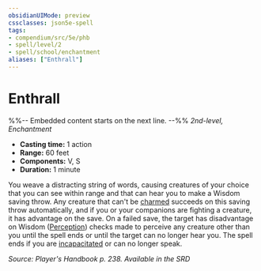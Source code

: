 ```yaml
---
obsidianUIMode: preview
cssclasses: json5e-spell
tags:
- compendium/src/5e/phb
- spell/level/2
- spell/school/enchantment
aliases: ["Enthrall"]
---
```

# Enthrall
%%-- Embedded content starts on the next line. --%%
*2nd-level, Enchantment*  

- **Casting time:** 1 action
- **Range:** 60 feet
- **Components:** V, S
- **Duration:** 1 minute

You weave a distracting string of words, causing creatures of your choice that you can see within range and that can hear you to make a Wisdom saving throw. Any creature that can't be [charmed](2-Mechanics/CLI/rules/conditions.md#Charmed) succeeds on this saving throw automatically, and if you or your companions are fighting a creature, it has advantage on the save. On a failed save, the target has disadvantage on Wisdom ([Perception](2-Mechanics/CLI/rules/skills.md#Perception)) checks made to perceive any creature other than you until the spell ends or until the target can no longer hear you. The spell ends if you are [incapacitated](2-Mechanics/CLI/rules/conditions.md#Incapacitated) or can no longer speak.

*Source: Player's Handbook p. 238. Available in the <span title='Systems Reference Document (5.1)'>SRD</span>*